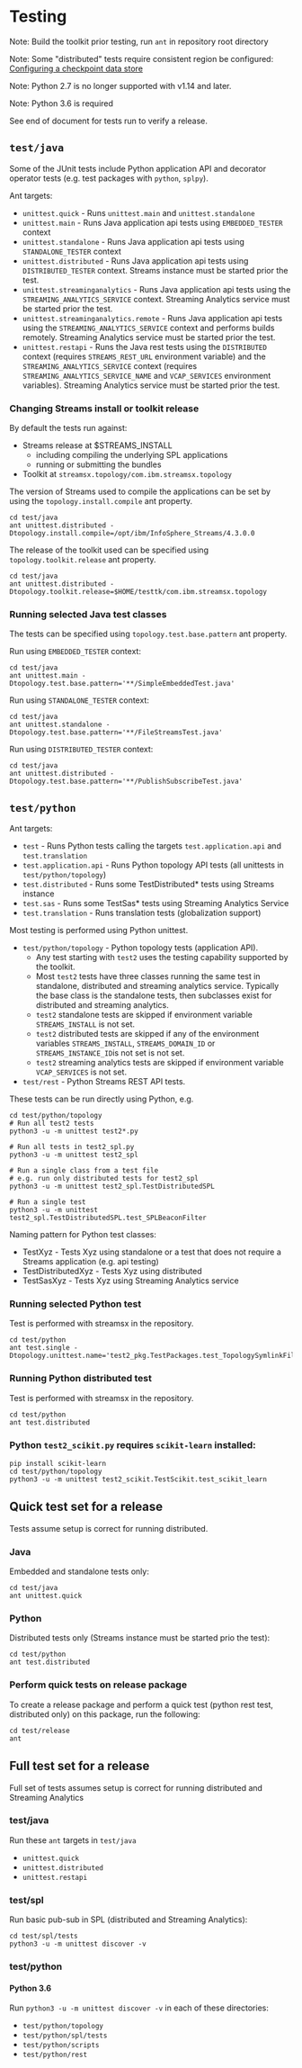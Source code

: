 # Testing

Note: Build the toolkit prior testing, run `ant` in repository root directory

Note: Some "distributed" tests require consistent region be configured: [Configuring a checkpoint data store](https://www.ibm.com/support/knowledgecenter/SSCRJU_4.3.0/com.ibm.streams.cfg.doc/doc/ibminfospherestreams-configuring-checkpoint-data-store.html)

Note: Python 2.7 is no longer supported with v1.14 and later.

Note: Python 3.6 is required

See end of document for tests run to verify a release.

## `test/java`

Some of the JUnit tests include Python application API and decorator operator tests (e.g. test packages with `python`, `splpy`).

Ant targets:

* `unittest.quick` - Runs `unittest.main` and `unittest.standalone`
* `unittest.main` - Runs Java application api tests using `EMBEDDED_TESTER` context
* `unittest.standalone` - Runs Java application api tests using `STANDALONE_TESTER` context
* `unittest.distributed` - Runs Java application api tests using `DISTRIBUTED_TESTER` context. Streams instance must be started prior the test.
* `unittest.streaminganalytics` - Runs Java application api tests using the `STREAMING_ANALYTICS_SERVICE` context. Streaming Analytics service must be started prior the test.
* `unittest.streaminganalytics.remote` - Runs Java application api tests using the `STREAMING_ANALYTICS_SERVICE` context and performs builds remotely. Streaming Analytics service must be started prior the test.
* `unittest.restapi` - Runs the Java rest tests using the `DISTRIBUTED` context (requires `STREAMS_REST_URL` environment variable) and the `STREAMING_ANALYTICS_SERVICE` context (requires `STREAMING_ANALYTICS_SERVICE_NAME` and `VCAP_SERVICES` environment variables). Streaming Analytics service must be started prior the test.

### Changing Streams install or toolkit release

By default the tests run against:
 * Streams release at $STREAMS_INSTALL
   * including compiling the underlying SPL applications
   * running or submitting the bundles
 * Toolkit at `streamsx.topology/com.ibm.streamsx.topology`

The version of Streams used to compile the applications can be
set by using the `topology.install.compile` ant property.

```
cd test/java
ant unittest.distributed -Dtopology.install.compile=/opt/ibm/InfoSphere_Streams/4.3.0.0
```

The release of the toolkit used can be specified using `topology.toolkit.release` ant property.

```
cd test/java
ant unittest.distributed -Dtopology.toolkit.release=$HOME/testtk/com.ibm.streamsx.topology
```

### Running selected Java test classes

The tests can be specified using `topology.test.base.pattern` ant property.

Run using `EMBEDDED_TESTER` context:
```
cd test/java
ant unittest.main -Dtopology.test.base.pattern='**/SimpleEmbeddedTest.java'
```

Run using `STANDALONE_TESTER` context:
```
cd test/java
ant unittest.standalone -Dtopology.test.base.pattern='**/FileStreamsTest.java'
```

Run using `DISTRIBUTED_TESTER` context:
```
cd test/java
ant unittest.distributed -Dtopology.test.base.pattern='**/PublishSubscribeTest.java'
```

## `test/python`

Ant targets:

* `test` - Runs Python tests calling the targets `test.application.api` and `test.translation`
* `test.application.api` - Runs Python topology API tests (all unittests in `test/python/topology`)
* `test.distributed` - Runs some TestDistributed* tests using Streams instance
* `test.sas` - Runs some TestSas* tests using Streaming Analytics Service
* `test.translation` - Runs translation tests (globalization support)

Most testing is performed using Python unittest.
* `test/python/topology` - Python topology tests (application API).
  * Any test starting with `test2` uses the testing capability supported by the toolkit.
  * Most `test2` tests have three classes running the same test in standalone, distributed and streaming analytics service. Typically the base class is the standalone tests, then subclasses exist for distributed and streaming analytics.
  * `test2` standalone tests are skipped if environment variable `STREAMS_INSTALL` is not set.
  * `test2` distributed tests are skipped if any of the environment variables `STREAMS_INSTALL`, `STREAMS_DOMAIN_ID` or `STREAMS_INSTANCE_ID`is not set is not set.
  * `test2` streaming analytics tests are skipped if environment variable `VCAP_SERVICES` is not set.
* `test/rest` -  Python Streams REST API tests.
  
 These tests can be run directly using Python, e.g.
 ```
 cd test/python/topology
 # Run all test2 tests
 python3 -u -m unittest test2*.py
  
 # Run all tests in test2_spl.py
 python3 -u -m unittest test2_spl
 
 # Run a single class from a test file
 # e.g. run only distributed tests for test2_spl
 python3 -u -m unittest test2_spl.TestDistributedSPL
 
 # Run a single test
 python3 -u -m unittest test2_spl.TestDistributedSPL.test_SPLBeaconFilter
 ```

Naming pattern for Python test classes:

* TestXyz - Tests Xyz using standalone or a test that does not require a Streams application (e.g. api testing)
* TestDistributedXyz - Tests Xyz using distributed
* TestSasXyz - Tests Xyz using Streaming Analytics service

### Running selected Python test

Test is performed with streamsx in the repository.

```
cd test/python
ant test.single -Dtopology.unittest.name='test2_pkg.TestPackages.test_TopologySymlinkFile'
```

### Running Python distributed test

Test is performed with streamsx in the repository.

```
cd test/python
ant test.distributed
```

### Python `test2_scikit.py` requires `scikit-learn` installed:

```
pip install scikit-learn
cd test/python/topology
python3 -u -m unittest test2_scikit.TestScikit.test_scikit_learn
```

## Quick test set for a release

Tests assume setup is correct for running distributed.

### Java

Embedded and standalone tests only:

```
cd test/java
ant unittest.quick
```

### Python

Distributed tests only (Streams instance must be started prio the test):

```
cd test/python
ant test.distributed
```

### Perform quick tests on release package 

To create a release package and perform a quick test (python rest test, distributed only) on this package, run the following:

```
cd test/release
ant
```

## Full test set for a release

Full set of tests assumes setup is correct for running distributed and Streaming Analytics
 
### test/java

Run these `ant` targets in `test/java`

* `unittest.quick`
* `unittest.distributed`
* `unittest.restapi`

### test/spl

Run basic pub-sub in SPL (distributed and Streaming Analytics):
```
cd test/spl/tests
python3 -u -m unittest discover -v 
```

### test/python

#### Python 3.6

Run `python3 -u -m unittest discover -v` in each of these directories:

   * `test/python/topology`
   * `test/python/spl/tests`
   * `test/python/scripts`
   * `test/python/rest`


